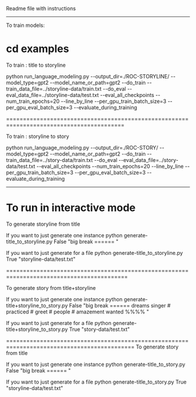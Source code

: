 Readme file with instructions

----------------------------------------------------------------------------------------
To train models:

cd examples
========================================================================================

To train : title to storyline


python run_language_modeling.py --output_dir=./ROC-STORYLINE/ --model_type=gpt2 --model_name_or_path=gpt2 --do_train --train_data_file=../storyline-data/train.txt --do_eval --eval_data_file=../storyline-data/test.txt --eval_all_checkpoints --num_train_epochs=20 --line_by_line --per_gpu_train_batch_size=3 --per_gpu_eval_batch_size=3 --evaluate_during_training

=========================================================================================

To train : storyline to story


python run_language_modeling.py --output_dir=./ROC-STORY/ --model_type=gpt2 --model_name_or_path=gpt2 --do_train --train_data_file=../story-data/train.txt --do_eval --eval_data_file=../story-data/test.txt --eval_all_checkpoints --num_train_epochs=20 --line_by_line --per_gpu_train_batch_size=3 --per_gpu_eval_batch_size=3 --evaluate_during_training

--------------------------------------------------------------------------------------------
To run in interactive mode
============================================================================================

To generate storyline from title


If you want to just generate one instance
python generate-title_to_storyline.py False "big break ====== "

If you want to just generate for a file
python generate-title_to_storyline.py True "storyline-data/test.txt"

==========================================================================================

To generate story from title+storyline


If you want to just generate one instance
python generate-title+storyline_to_story.py False "big break ====== dreams singer # practiced # greet # people # amazement wanted %%%% "

If you want to just generate for a file
python generate-title+storyline_to_story.py True "story-data/test.txt"

============================================================================================
To generate story from title

If you want to just generate one instance
python generate-title_to_story.py False "big break ====== "

If you want to just generate for a file
python generate-title_to_story.py True "storyline-data/test.txt"
